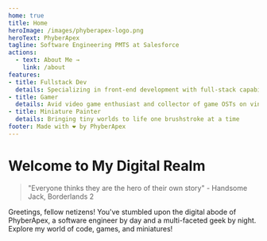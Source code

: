 ```yaml
---
home: true
title: Home
heroImage: /images/phyberapex-logo.png
heroText: PhyberApex
tagline: Software Engineering PMTS at Salesforce
actions:
  - text: About Me →
    link: /about
features:
- title: Fullstack Dev
  details: Specializing in front-end development with full-stack capabilities
- title: Gamer
  details: Avid video game enthusiast and collector of game OSTs on vinyl
- title: Miniature Painter
  details: Bringing tiny worlds to life one brushstroke at a time
footer: Made with ❤️ by PhyberApex
---
```


# Welcome to My Digital Realm

> "Everyone thinks they are the hero of their own story" - Handsome Jack, Borderlands 2

Greetings, fellow netizens! You've stumbled upon the digital abode of PhyberApex, a software engineer by day and a multi-faceted geek by night. Explore my world of code, games, and miniatures!
